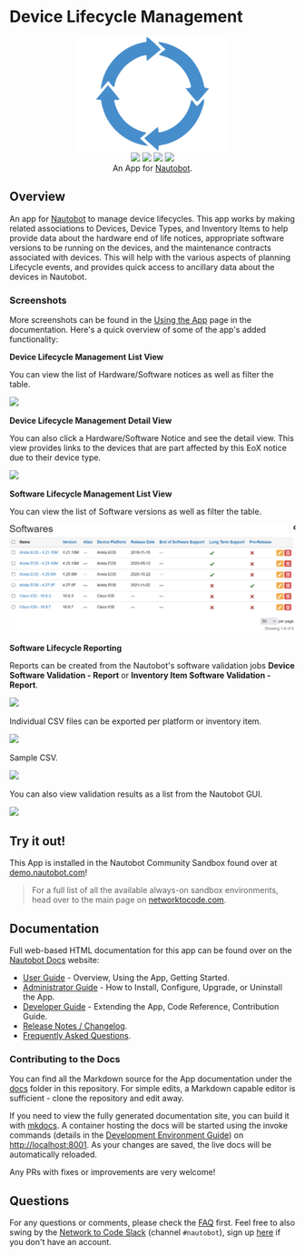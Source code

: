 # Device Lifecycle Management

<p align="center">
  <img src="https://raw.githubusercontent.com/nautobot/nautobot-app-device-lifecycle-mgmt/develop/docs/images/icon-DeviceLifecycle.png" class="logo" height="200px">
  <br>
  <a href="https://github.com/nautobot/nautobot-app-device-lifecycle-mgmt/actions"><img src="https://github.com/nautobot/nautobot-app-device-lifecycle-mgmt/actions/workflows/ci.yml/badge.svg?branch=main"></a>
  <a href="https://docs.nautobot.com/projects/device-lifecycle/en/latest"><img src="https://readthedocs.org/projects/nautobot-plugin-device-lifecycle-mgmt/badge/"></a>
  <a href="https://pypi.org/project/nautobot-device-lifecycle-mgmt/"><img src="https://img.shields.io/pypi/v/nautobot-device-lifecycle-mgmt"></a>
  <a href="https://pypi.org/project/nautobot-device-lifecycle-mgmt/"><img src="https://img.shields.io/pypi/dm/nautobot-device-lifecycle-mgmt"></a>
  <br>
  An App for <a href="https://github.com/nautobot/nautobot">Nautobot</a>.
</p>

## Overview

An app for [Nautobot](https://github.com/nautobot/nautobot) to manage device lifecycles. This app works by making related associations to Devices, Device Types, and Inventory Items to help provide data about the hardware end of life notices, appropriate software versions to be running on the devices, and the maintenance contracts associated with devices. This will help with the various aspects of planning Lifecycle events, and provides quick access to ancillary data about the devices in Nautobot.

### Screenshots

More screenshots can be found in the [Using the App](https://docs.nautobot.com/projects/device-lifecycle/en/latest/user/app_use_cases/) page in the documentation. Here's a quick overview of some of the app's added functionality:

**Device Lifecycle Management List View**

You can view the list of Hardware/Software notices as well as filter the table.

![](https://raw.githubusercontent.com/nautobot/nautobot-app-device-lifecycle-mgmt/develop/docs/images/lcm_hardware_list_view.png)

**Device Lifecycle Management Detail View**

You can also click a Hardware/Software Notice and see the detail view. This view provides links to the devices that are part affected by this EoX notice due to their device type.

![](https://raw.githubusercontent.com/nautobot/nautobot-app-device-lifecycle-mgmt/develop/docs/images/lcm_hardware_detail_view.png)

**Software Lifecycle Management List View**

You can view the list of Software versions as well as filter the table.

![](https://raw.githubusercontent.com/nautobot/nautobot-app-device-lifecycle-mgmt/develop/docs/images/lcm_software_list_view.png)

**Software Lifecycle Reporting**

Reports can be created from the Nautobot's software validation jobs **Device Software Validation - Report** or **Inventory Item Software Validation - Report**.

![](https://raw.githubusercontent.com/nautobot/nautobot-app-device-lifecycle-mgmt/develop/docs/images/lcm_software_validation_report_run_graph.png)

Individual CSV files can be exported per platform or inventory item.

![](https://raw.githubusercontent.com/nautobot/nautobot-app-device-lifecycle-mgmt/develop/docs/images/lcm_software_validation_report_run_detailed_summary.png)

Sample CSV.

![](https://raw.githubusercontent.com/nautobot/nautobot-app-device-lifecycle-mgmt/develop/docs/images/lcm_software_validation_report_csv_small.png)

You can also view validation results as a list from the Nautobot GUI.

![](https://raw.githubusercontent.com/nautobot/nautobot-app-device-lifecycle-mgmt/develop/docs/images/lcm_software_validation_report_run_results_list.png)

## Try it out!

This App is installed in the Nautobot Community Sandbox found over at [demo.nautobot.com](https://demo.nautobot.com/)!

> For a full list of all the available always-on sandbox environments, head over to the main page on [networktocode.com](https://www.networktocode.com/nautobot/sandbox-environments/).

## Documentation

Full web-based HTML documentation for this app can be found over on the [Nautobot Docs](https://docs.nautobot.com) website:

- [User Guide](https://docs.nautobot.com/projects/device-lifecycle/en/latest/user/app_overview/) - Overview, Using the App, Getting Started.
- [Administrator Guide](https://docs.nautobot.com/projects/device-lifecycle/en/latest/admin/install/) - How to Install, Configure, Upgrade, or Uninstall the App.
- [Developer Guide](https://docs.nautobot.com/projects/device-lifecycle/en/latest/dev/contributing/) - Extending the App, Code Reference, Contribution Guide.
- [Release Notes / Changelog](https://docs.nautobot.com/projects/device-lifecycle/en/latest/admin/release_notes/).
- [Frequently Asked Questions](https://docs.nautobot.com/projects/device-lifecycle/en/latest/user/faq/).

### Contributing to the Docs

You can find all the Markdown source for the App documentation under the [docs](https://github.com/nautobot/nautobot-app-device-lifecycle-mgmt/tree/develop/docs) folder in this repository. For simple edits, a Markdown capable editor is sufficient - clone the repository and edit away.

If you need to view the fully generated documentation site, you can build it with [mkdocs](https://www.mkdocs.org/). A container hosting the docs will be started using the invoke commands (details in the [Development Environment Guide](https://docs.nautobot.com/projects/device-lifecycle/en/latest/dev/dev_environment/#docker-development-environment)) on [http://localhost:8001](http://localhost:8001). As your changes are saved, the live docs will be automatically reloaded.

Any PRs with fixes or improvements are very welcome!

## Questions

For any questions or comments, please check the [FAQ](https://docs.nautobot.com/projects/device-lifecycle/en/latest/user/faq/) first. Feel free to also swing by the [Network to Code Slack](https://networktocode.slack.com/) (channel `#nautobot`), sign up [here](http://slack.networktocode.com/) if you don't have an account.
